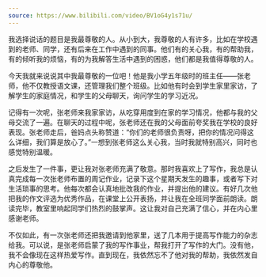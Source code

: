 ```yaml
---
source: https://www.bilibili.com/video/BV1oG4y1s71u/
---
```


我选择说话的题目是我最尊敬的人。从小到大，我尊敬的人有许多，比如在学校遇到的老师、同学，还有后来在工作中遇到的同事。他们有的关心我，有的帮助我，有的倾听我的烦恼，有的为我解答生活中遇到的困惑，他们都是我值得尊敬的人。

今天我就来说说其中我最尊敬的一位吧！他是我小学五年级时的班主任——张老师，他不仅教授语文课，还管理我们整个班级。比如他有时会到学生家里家访，了解学生的家庭情况，和学生的父母聊天，询问学生的学习近况。

记得有一次呢，张老师来我家家访，从吃穿用度到在家的学习情况，他都与我的父母交流了一遍。在聊天的过程中呢，张老师还在我的父母面前夸奖我在学校的良好表现。张老师走后，爸妈点头称赞道：“你们的老师很负责呀，把你的情况问得这么详细，我们算是放心了。”一想到张老师这么关心我，当时我就特别高兴，同时也感觉特别温暖。

之后发生了一件事，更让我对张老师充满了敬意。那时我喜欢上了写作，我总是认真完成每一次张老师布置的周记作业，记录下这个星期天发生的趣事，或者写下对生活琐事的思考。他每次都会认真地批改我的作业，并提出他的建议。有好几次他把我的作文评选为优秀作品，在课堂上公开表扬，并让我在全班同学面前朗读。朗读完毕，教室里响起同学们热烈的鼓掌声。这让我对自己充满了信心，并在内心里感谢老师。

不仅如此，有一次张老师还把我邀请到他家里，送了几本用于提高写作能力的杂志给我。可以说，是张老师启蒙了我的写作事业，帮我打开了写作的大门。没有他，我不会像现在这样热爱写作。直到现在，我依然忘不了他对我的帮助，我依然发自内心的尊敬他。
